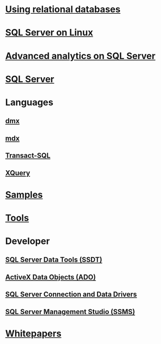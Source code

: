 # [Using relational databases](./relational-databases/toc.md)

# [SQL Server on Linux](./linux/TOC.md)

# [Advanced analytics on SQL Server](./advanced-analytics/TOC.md)

# [SQL Server](./sql-server/toc.md)

# Languages
## [dmx](./dmx/toc.md)
## [mdx](./mdx/toc.md)
## [Transact-SQL](./t-sql/toc.md)
## [XQuery](./xquery/toc.md)

# [Samples](./sample/TOC.md)

# [Tools](./tools/toc.md)

# Developer
## [SQL Server Data Tools (SSDT)](./ssdt/TOC.md)
## [ActiveX Data Objects (ADO)](./ado/TOC.md)
## [SQL Server Connection and Data Drivers](./connect/TOC.md)
## [SQL Server Management Studio (SSMS)](./ssms/toc.md)

# [Whitepapers](./whitepapers/toc.md)

